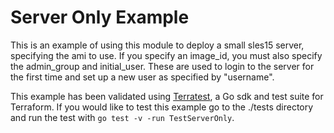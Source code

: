 # Server Only Example

This is an example of using this module to deploy a small sles15 server, specifying the ami to use.
If you specify an image_id, you must also specify the admin_group and initial_user.
These are used to login to the server for the first time and set up a new user as specified by "username".

This example has been validated using [Terratest](https://terratest.gruntwork.io/), a Go sdk and test suite for Terraform.
If you would like to test this example go to the ./tests directory and run the test with `go test -v -run TestServerOnly`.

